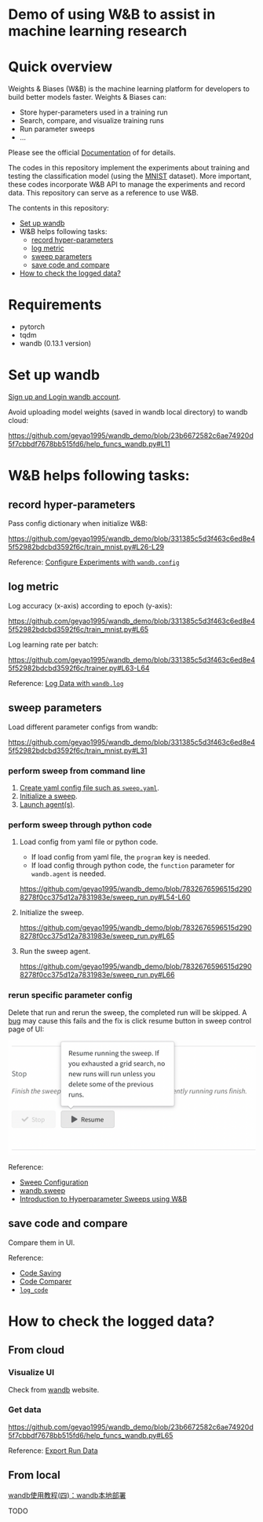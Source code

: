 # Demo of using W&B to assist in machine learning research

# Quick overview

Weights & Biases (W&B) is the machine learning platform for developers to build better models faster. Weights & Biases can:

- Store hyper-parameters used in a training run
- Search, compare, and visualize training runs
- Run parameter sweeps
- ...

Please see the official [Documentation](https://docs.wandb.ai/) of for details.

The codes in this repository implement the experiments about training and testing the classification model (using the [MNIST](http://yann.lecun.com/exdb/mnist/) dataset). More important, these codes incorporate W&B API to manage the experiments and record data. This repository can serve as a reference to use W&B.

The contents in this repository:

- [Set up wandb](#Set-up-wandb)
- W&B helps following tasks:
  - [record hyper-parameters](#record-hyper-parameters)
  - [log metric](#log-metric)
  - [sweep parameters](#sweep-parameters)
  - [save code and compare](#save-code-and-compare)
- [How to check the logged data?](#How-to-check-the-logged-data?)

# Requirements

- pytorch
- tqdm
- wandb (0.13.1 version)

# Set up wandb

[Sign up and Login wandb account](https://docs.wandb.ai/quickstart#1.-set-up-wandb).

Avoid uploading model weights (saved in wandb local directory) to wandb cloud:

https://github.com/geyao1995/wandb_demo/blob/23b6672582c6ae74920d5f7cbbdf7678bb515fd6/help_funcs_wandb.py#L11

# W&B helps following tasks:

## record hyper-parameters

Pass config dictionary when initialize W&B: 

https://github.com/geyao1995/wandb_demo/blob/331385c5d3f463c6ed8e45f52982bdcbd3592f6c/train_mnist.py#L26-L29

Reference: [Configure Experiments with `wandb.config`](https://docs.wandb.ai/guides/track/config)

## log metric

Log accuracy (x-axis) according to epoch (y-axis):

https://github.com/geyao1995/wandb_demo/blob/331385c5d3f463c6ed8e45f52982bdcbd3592f6c/train_mnist.py#L65

Log learning rate per batch:

https://github.com/geyao1995/wandb_demo/blob/331385c5d3f463c6ed8e45f52982bdcbd3592f6c/trainer.py#L63-L64

Reference: [Log Data with `wandb.log`](https://docs.wandb.ai/guides/track/log)

## sweep parameters

Load different parameter configs from wandb:

https://github.com/geyao1995/wandb_demo/blob/331385c5d3f463c6ed8e45f52982bdcbd3592f6c/train_mnist.py#L31

### perform sweep from command line

1. [Create yaml config file such as `sweep.yaml`](https://docs.wandb.ai/guides/sweeps/quickstart#2.-configure-your-sweep).
2. [Initialize a sweep](https://docs.wandb.ai/guides/sweeps/quickstart#3.-initialize-a-sweep).
3. [Launch agent(s)](https://docs.wandb.ai/guides/sweeps/quickstart#4.-launch-agent-s).

### perform sweep through python code

1. Load config from yaml file or python code.

   - If load config from yaml file, the `program` key is needed.
   - If load config through python code, the `function` parameter for `wandb.agent` is needed.

   https://github.com/geyao1995/wandb_demo/blob/7832676596515d2908278f0cc375d12a7831983e/sweep_run.py#L54-L60

2. Initialize the sweep.

   https://github.com/geyao1995/wandb_demo/blob/7832676596515d2908278f0cc375d12a7831983e/sweep_run.py#L65

3. Run the sweep agent.

   https://github.com/geyao1995/wandb_demo/blob/7832676596515d2908278f0cc375d12a7831983e/sweep_run.py#L66

### rerun specific parameter config

Delete that run and rerun the sweep, the completed run will be skipped. A [bug](https://github.com/wandb/wandb/issues/3344) may cause this fails and the fix is click resume button in sweep control page of UI:

<img src="./imgs/resume_button.png" alt="resume_button" style="zoom:50%;" />

Reference:

- [Sweep Configuration](https://docs.wandb.ai/guides/sweeps/configuration)
- [wandb.sweep](https://docs.wandb.ai/ref/python/sweep)
- [Introduction to Hyperparameter Sweeps using W&B](https://colab.research.google.com/github/wandb/examples/blob/master/colabs/pytorch/Organizing_Hyperparameter_Sweeps_in_PyTorch_with_W%26B.ipynb#scrollTo=Sf1VvnIyrIp3)

## save code and compare

Compare them in UI.

Reference:

- [Code Saving](https://docs.wandb.ai/ref/app/features/panels/code)
- [Code Comparer](https://docs.wandb.ai/ref/app/features/panels/code#code-comparer)
- [`log_code`](https://docs.wandb.ai/ref/python/run#log_code)

# How to check the logged data?

## From cloud

### Visualize UI

Check from [wandb](https://wandb.ai/) website.

### Get data

https://github.com/geyao1995/wandb_demo/blob/23b6672582c6ae74920d5f7cbbdf7678bb515fd6/help_funcs_wandb.py#L65

Reference: [Export Run Data](https://docs.wandb.ai/guides/track/public-api-guide#export-run-data)

## From local

[wandb使用教程(四)：wandb本地部署](https://zhuanlan.zhihu.com/p/521663928)

TODO





